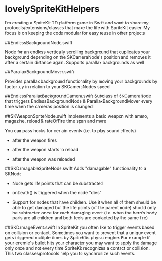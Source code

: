 # lovelySpriteKitHelpers

I’m creating a SpriteKit 2D platform game in Swift and want to share 
my protocols/extensions/classes that make the life with SpriteKit easier. My focus is on keeping the code modular for easy reuse in other projects

##EndlessBackgroundNode.swift

Node for an endless vertically scrolling background that duplicates your background depending on the SKCameraNode's position and removes it after a certain distance again.
Supports parallax backgrounds as well

##ParallaxBackgroundMover.swift

Provides parallax background functionality by moving your backgrounds by factor x,y in relation to your SKCameraNodes speed
  
##EndlessParallaxBackgroundCamera.swift
Subclass of SKCameraNode that triggers EndlessBackgroundNode & ParallaxBackgroundMover every time when the cameras position is changed

##SKWeaponSpriteNode.swift
Implements a basic weapon with ammo, magazine, reload & rateOfFire time span and more
 
You can pass hooks for certain events (i.e. to play sound effects)

 - after the weapon fires

 - after the weapon starts to reload

 - after the weapon was reloaded
 
##SKDamagableSpriteNode.swift
Adds "damagable" functionality to a SKNode
 
 - Node gets life points that can be substracted

 - onDeath() is triggered when the node "dies"

 - Support for nodes that have children. Use it when all of them should be able to get damaged but the life points (of the parent node) should only be subtracted once for each damaging event (i.e. when the hero's body parts are all children and both feets are contacted by the same fire)
 

 ##SKDamageEvent.swift
 In SpriteKit you often like to trigger events based on collision or contact. Sometimes you want to prevent that a unique event gets triggered multiple times by SpriteKits physic engine. For example if your enemie's bullet hits your character you may want to apply the damage only once and not every time SpriteKit recognizes a contact or collision. This two classes/protocols help you to synchronize such events.
